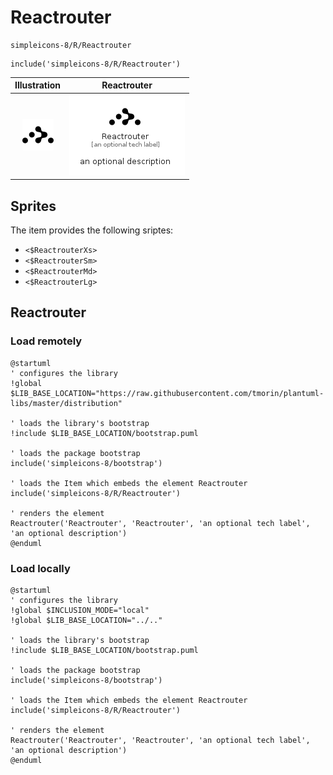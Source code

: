 # Reactrouter


```text
simpleicons-8/R/Reactrouter
```

```text
include('simpleicons-8/R/Reactrouter')
```



| Illustration | Reactrouter |
| :---: | :---: |
| ![illustration for Illustration](../../simpleicons-8/R/Reactrouter.png) | ![illustration for Reactrouter](../../simpleicons-8/R/Reactrouter.Local.png) |



## Sprites
The item provides the following sriptes:

- `<$ReactrouterXs>`
- `<$ReactrouterSm>`
- `<$ReactrouterMd>`
- `<$ReactrouterLg>`





## Reactrouter

### Load remotely
```plantuml
@startuml
' configures the library
!global $LIB_BASE_LOCATION="https://raw.githubusercontent.com/tmorin/plantuml-libs/master/distribution"

' loads the library's bootstrap
!include $LIB_BASE_LOCATION/bootstrap.puml

' loads the package bootstrap
include('simpleicons-8/bootstrap')

' loads the Item which embeds the element Reactrouter
include('simpleicons-8/R/Reactrouter')

' renders the element
Reactrouter('Reactrouter', 'Reactrouter', 'an optional tech label', 'an optional description')
@enduml
```

### Load locally
```plantuml
@startuml
' configures the library
!global $INCLUSION_MODE="local"
!global $LIB_BASE_LOCATION="../.."

' loads the library's bootstrap
!include $LIB_BASE_LOCATION/bootstrap.puml

' loads the package bootstrap
include('simpleicons-8/bootstrap')

' loads the Item which embeds the element Reactrouter
include('simpleicons-8/R/Reactrouter')

' renders the element
Reactrouter('Reactrouter', 'Reactrouter', 'an optional tech label', 'an optional description')
@enduml
```

